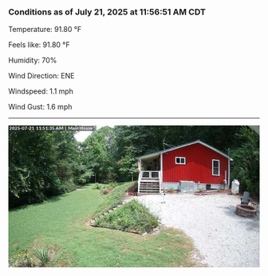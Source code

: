 ### Conditions as of July 21, 2025 at 11:56:51 AM CDT 

Temperature: 91.80 &deg;F

Feels like: 91.80 &deg;F

Humidity: 70%

Wind Direction: ENE

Windspeed: 1.1 mph

Wind Gust: 1.6 mph

---

<img src="./images/latest.jpeg"/>

